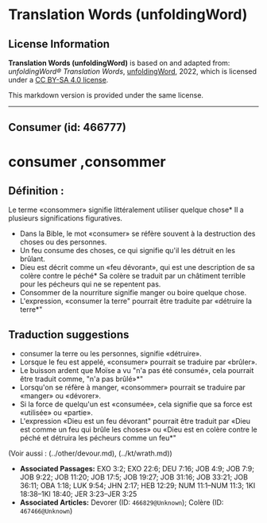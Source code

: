 # Translation Words (unfoldingWord)

## License Information

**Translation Words (unfoldingWord)** is based on and adapted from: _unfoldingWord® Translation Words_, [unfoldingWord](https://unfoldingword.org/utw), 2022, which is licensed under a [CC BY-SA 4.0 license](https://creativecommons.org/licenses/by-sa/4.0/legalcode.en).

This markdown version is provided under the same license.



--------------------------------

## Consumer (id: 466777)

consumer ,consommer
===================

Définition :
------------

Le terme «consommer» signifie littéralement utiliser quelque chose\* Il a plusieurs significations figuratives.

* Dans la Bible, le mot «consumer» se réfère souvent à la destruction des choses ou des personnes.
* Un feu consume des choses, ce qui signifie qu'il les détruit en les brûlant.
* Dieu est décrit comme un «feu dévorant», qui est une description de sa colère contre le péché\* Sa colère se traduit par un châtiment terrible pour les pécheurs qui ne se repentent pas.
* Consommer de la nourriture signifie manger ou boire quelque chose.
* L'expression, «consumer la terre" pourrait être traduite par «détruire la terre\*"

Traduction suggestions
----------------------

* consumer la terre ou les personnes, signifie «détruire».
* Lorsque le feu est appelé, «consumer» pourrait se traduire par «brûler».
* Le buisson ardent que Moïse a vu "n'a pas été consumé», cela pourrait être traduit comme, "n'a pas brûlé»\*"
* Lorsqu'on se réfère à manger, «consommer» pourrait se traduire par «manger» ou «dévorer».
* Si la force de quelqu'un est «consumée», cela signifie que sa force est «utilisée» ou «partie».
* L'expression «Dieu est un feu dévorant" pourrait être traduit par «Dieu est comme un feu qui brûle les choses» ou «Dieu est en colère contre le péché et détruira les pécheurs comme un feu\*"

(Voir aussi : (../other/devour.md), (../kt/wrath.md))

* **Associated Passages:** EXO 3:2; EXO 22:6; DEU 7:16; JOB 4:9; JOB 7:9; JOB 9:22; JOB 11:20; JOB 17:5; JOB 19:27; JOB 31:16; JOB 33:21; JOB 36:11; OBA 1:18; LUK 9:54; JHN 2:17; HEB 12:29; NUM 11:1–NUM 11:3; 1KI 18:38–1KI 18:40; JER 3:23–JER 3:25
* **Associated Articles:** Devorer (ID: `466829@Unknown`); Colère (ID: `467466@Unknown`)

